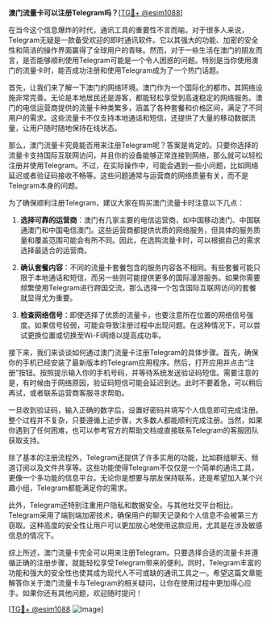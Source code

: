 **澳门流量卡可以注册Telegram吗？**[[TG💪+ @esim1088](https://t.me/s/esim1088)]

在当今这个信息爆炸的时代，通讯工具的重要性不言而喻。对于很多人来说，Telegram无疑是一款备受欢迎的即时通讯软件。它以其强大的功能、加密的安全性和简洁的操作界面赢得了全球用户的青睐。然而，对于一些生活在澳门的朋友而言，是否能够顺利使用Telegram可能是一个令人困惑的问题。特别是当你使用澳门的流量卡时，能否成功注册和使用Telegram成为了一个热门话题。

首先，让我们来了解一下澳门的网络环境。澳门作为一个国际化的都市，其网络设施非常完善。无论是本地居民还是游客，都能轻松享受到高速稳定的网络服务。澳门的电信运营商提供的流量卡种类繁多，涵盖了各种套餐和价格区间，满足了不同用户的需求。这些流量卡不仅支持本地通话和短信，还提供了大量的移动数据流量，让用户随时随地保持在线状态。

那么，澳门流量卡究竟能否用来注册Telegram呢？答案是肯定的。只要你选择的流量卡支持国际互联网访问，并且你的设备能够正常连接到网络，那么就可以轻松注册并使用Telegram。不过，在实际操作中，可能会遇到一些小问题，比如网络延迟或者验证码接收不畅等。这些问题通常与运营商的网络质量有关，而不是Telegram本身的问题。

为了确保顺利注册Telegram，建议大家在购买澳门流量卡时注意以下几点：

1. **选择可靠的运营商**：澳门有几家主要的电信运营商，如中国移动澳门、中国联通澳门和中国电信澳门。这些运营商都提供优质的网络服务，但具体的服务质量和覆盖范围可能会有所不同。因此，在选购流量卡时，可以根据自己的需求选择最适合的运营商。

2. **确认套餐内容**：不同的流量卡套餐包含的服务内容各不相同。有些套餐可能只限于本地通话和短信，而另一些则可能提供更多的国际漫游服务。如果你需要频繁使用Telegram进行跨国交流，那么选择一个包含国际互联网访问的套餐就显得尤为重要。

3. **检查网络信号**：即使选择了优质的流量卡，也要注意所在位置的网络信号强度。如果信号较弱，可能会导致注册过程中出现问题。在这种情况下，可以尝试更换位置或切换至Wi-Fi网络以提高成功率。

接下来，我们来谈谈如何通过澳门流量卡注册Telegram的具体步骤。首先，确保你的手机已经安装了最新版本的Telegram应用程序。然后，打开应用并点击“注册”按钮。按照提示输入你的手机号码，并等待系统发送验证码短信。需要注意的是，有时候由于网络原因，验证码短信可能会延迟到达。此时不要着急，可以稍后再试，或者联系运营商客服寻求帮助。

一旦收到验证码，输入正确的数字后，设置好密码并填写个人信息即可完成注册。整个过程并不复杂，只要遵循上述步骤，大多数人都能顺利完成注册。当然，如果你遇到了任何困难，也可以参考官方的帮助文档或直接联系Telegram的客服团队获取支持。

除了基本的注册流程外，Telegram还提供了许多实用的功能，比如群组聊天、频道订阅以及文件共享等。这些功能使得Telegram不仅仅是一个简单的通讯工具，更像一个多功能的信息平台。无论你是想要与朋友保持联系，还是希望加入某个兴趣小组，Telegram都能满足你的需求。

此外，Telegram还特别注重用户隐私和数据安全。与其他社交平台相比，Telegram采用了端到端加密技术，确保用户的聊天记录和个人信息不会被第三方窃取。这种高度的安全性让用户可以更加放心地使用这款应用，尤其是在涉及敏感信息的情况下。

综上所述，澳门流量卡完全可以用来注册Telegram。只要选择合适的流量卡并遵循正确的注册步骤，就能轻松享受Telegram带来的便利。同时，Telegram丰富的功能和强大的安全性也使其成为现代人不可或缺的通讯工具之一。希望这篇文章能解答你关于澳门流量卡与Telegram的相关疑问，让你在使用过程中更加得心应手。如果你还有其他问题，欢迎随时提问！

[[TG💪+ @esim1088](https://t.me/s/esim1088) ![Image](https://i.postimg.cc/4NQfJmqS/Snipaste-2025-05-13-00-14-12.png)]